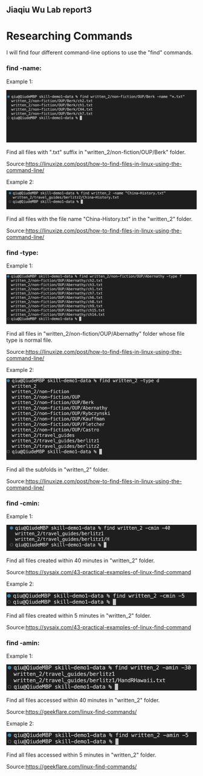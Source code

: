 ## Jiaqiu Wu Lab report3
# Researching Commands

I will find four different command-line options to use the "find" commands.

### find -name:

Example 1:

![Image](fig11.png)

Find all files with ".txt" suffix in "written_2/non-fiction/OUP/Berk" folder.

Source:https://linuxize.com/post/how-to-find-files-in-linux-using-the-command-line/

Example 2:

![Image](fig12.png)

Find all files with the file name "China-History.txt" in the "written_2" folder.

Source:https://linuxize.com/post/how-to-find-files-in-linux-using-the-command-line/


### find -type:

Example 1:

![image](fig13.png)

Find all files in "written_2/non-fiction/OUP/Abernathy" folder whose file type is normal file.

Source:https://linuxize.com/post/how-to-find-files-in-linux-using-the-command-line/

Example 2:

![image](fig14.png)

Find all the subfolds in "written_2" folder.

Source:https://linuxize.com/post/how-to-find-files-in-linux-using-the-command-line/


### find -cmin:

Example 1:

![image](fig15.png)

Find all files created within 40 minutes in "written_2" folder.

Source:https://sysaix.com/43-practical-examples-of-linux-find-command

Example 2:

![image](fig16.png)

Find all files created within 5 minutes in "written_2" folder.

Source:https://sysaix.com/43-practical-examples-of-linux-find-command


### find -amin:

Example 1:

![image](fig17.png)

Find all files accessed within 40 minutes in "written_2" folder.

Source:https://geekflare.com/linux-find-commands/

Exmaple 2:

![image](fig18.png)

Find all files accessed within 5 minutes in "written_2" folder.

Source:https://geekflare.com/linux-find-commands/

